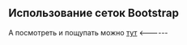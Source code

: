 ## Использование сеток Bootstrap

А посмотреть и пощупать можно [тут](https://olympicrunner.github.io/My-Bootstrap/) <------
